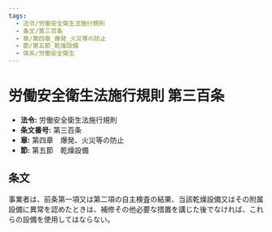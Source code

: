 ```yaml
---
tags:
  - 法令/労働安全衛生法施行規則
  - 条文/第三百条
  - 章/第四章_爆発_火災等の防止
  - 節/第五節_乾燥設備
  - 体系/労働安全衛生
---
```

# 労働安全衛生法施行規則 第三百条

- **法令:** 労働安全衛生法施行規則
- **条文番号:** 第三百条
- **章:** 第四章　爆発、火災等の防止
- **節:** 第五節　乾燥設備

## 条文
事業者は、前条第一項又は第二項の自主検査の結果、当該乾燥設備又はその附属設備に異常を認めたときは、補修その他必要な措置を講じた後でなければ、これらの設備を使用してはならない。

